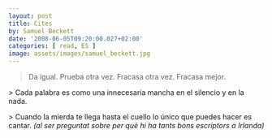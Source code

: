 ```yaml
---
layout: post
title: Cites
by: Samuel Beckett
date: '2008-06-05T09:20:00.027+02:00'
categories: [ read, ES ]
image: assets/images/samuel_beckett.jpg
---
```


> Da igual. Prueba otra vez. Fracasa otra vez. Fracasa mejor.
<p/>
> Cada palabra es como una innecesaria mancha en el silencio y en la nada.
<p/>
> Cuando la mierda te llega hasta el cuello lo único que puedes hacer es cantar.
<i>(al ser preguntat sobre per què hi ha tants bons escriptors a Irlanda)</i>
